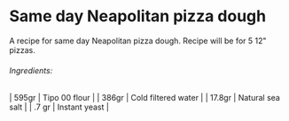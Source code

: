 # Same day Neapolitan pizza dough

A recipe for same day Neapolitan pizza dough. Recipe will be for 5 12" pizzas.

###### Ingredients:
| 595gr | Tipo 00 flour |
| 386gr | Cold filtered water |
| 17.8gr | Natural sea salt |
| .7 gr | Instant yeast |
